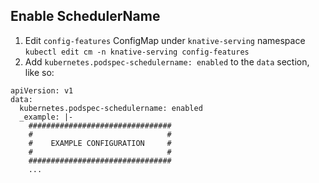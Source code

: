 ## Enable SchedulerName
1. Edit `config-features` ConfigMap under `knative-serving` namespace  
``kubectl edit cm -n knative-serving config-features``
2. Add `kubernetes.podspec-schedulername: enabled` to the `data` section, like so:
```
apiVersion: v1
data:
  kubernetes.podspec-schedulername: enabled
  _example: |-
    ################################
    #                              #
    #    EXAMPLE CONFIGURATION     #
    #                              #
    ################################
    ...
```